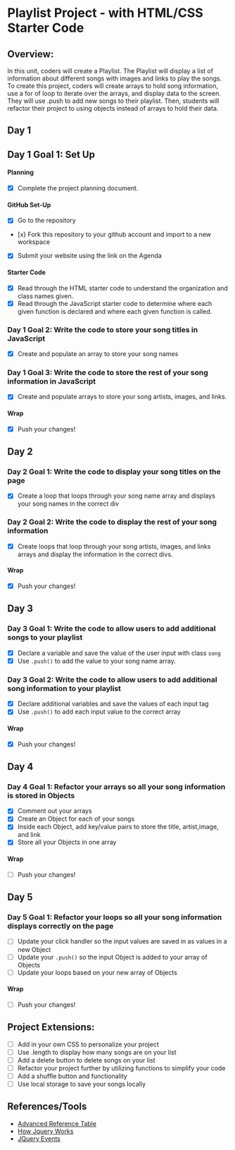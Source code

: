 # Playlist Project - with HTML/CSS Starter Code

## Overview:

In this unit, coders will create a Playlist. The Playlist will display a list of information about different songs with images and links to play the songs. To create this project, coders will create arrays to hold song information, use a for of loop to iterate over the arrays, and display data to the screen. They will use .push to add new songs to their playlist. Then, students will refactor their project to using objects instead of arrays to hold their data.

## Day 1

## Day 1 Goal 1: Set Up

#### Planning

- [x] Complete the project planning document.

#### GitHub Set-Up

- [x] Go to the repository
- [x} Fork this repository to your github account and import to a new workspace
- [x] Submit your website using the link on the Agenda

#### Starter Code

- [x] Read through the HTML starter code to understand the organization and class names given.
- [x] Read through the JavaScript starter code to determine where each given function is declared and where each given function is called.

### Day 1 Goal 2: Write the code to store your song titles in JavaScript

- [x] Create and populate an array to store your song names

### Day 1 Goal 3: Write the code to store the rest of your song information in JavaScript

- [x] Create and populate arrays to store your song artists, images, and links.

#### Wrap

- [x] Push your changes!

## Day 2

### Day 2 Goal 1: Write the code to display your song titles on the page

- [x] Create a loop that loops through your song name array and displays your song names in the correct div

### Day 2 Goal 2: Write the code to display the rest of your song information

- [x] Create loops that loop through your song artists, images, and links arrays and display the information in the correct divs.

#### Wrap

- [x] Push your changes!

## Day 3

### Day 3 Goal 1: Write the code to allow users to add additional songs to your playlist

- [x] Declare a variable and save the value of the user input with class `song`
- [x] Use `.push()` to add the value to your song name array.

### Day 3 Goal 2: Write the code to allow users to add additional song information to your playlist

- [x] Declare additional variables and save the values of each input tag
- [x] Use `.push()` to add each input value to the correct array

#### Wrap

- [x] Push your changes!

## Day 4

### Day 4 Goal 1: Refactor your arrays so all your song information is stored in Objects

- [x] Comment out your arrays
- [x] Create an Object for each of your songs
- [x] Inside each Object, add key/value pairs to store the title, artist,image, and link
- [x] Store all your Objects in one array

#### Wrap

- [ ] Push your changes!

## Day 5

### Day 5 Goal 1: Refactor your loops so all your song information displays correctly on the page

- [ ] Update your click handler so the input values are saved in as values in a new Object
- [ ] Update your `.push()` so the input Object is added to your array of Objects
- [ ] Update your loops based on your new array of Objects

#### Wrap

- [ ] Push your changes!

## Project Extensions:

- [ ] Add in your own CSS to personalize your project
- [ ] Use .length to display how many songs are on your list
- [ ] Add a delete button to delete songs on your list
- [ ] Refactor your project further by utilizing functions to simplify your code
- [ ] Add a shuffle button and functionality
- [ ] Use local storage to save your songs locally

## References/Tools

- [Advanced Reference Table](https://docs.google.com/document/d/1SElvLDvtVOoYZJyR5XbCQJWbSTxyChDiQkz7n3c63Go/preview)
- [How Jquery Works](http://learn.jquery.com/about-jquery/how-jquery-works/)
- [JQuery Events](http://api.jquery.com/category/events/)
